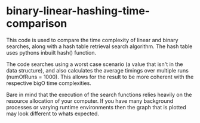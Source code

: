 # binary-linear-hashing-time-comparison
This code is used to compare the time complexity of linear and binary searches, along with a hash table retrieval search algorithm. 
The hash table uses pythons inbuilt hash() function.

The code searches using a worst case scenario (a value that isn't in the data structure), and also calculates the average timings over multiple runs (numOfRuns = 1000). This allows for the result to be more coherent with the respective bigO time complexities.

Bare in mind that the execution of the search functions relies heavily on the resource allocation of your computer. If you have many background processes or varying runtime environments then the graph that is plotted may look different to whats expected.
